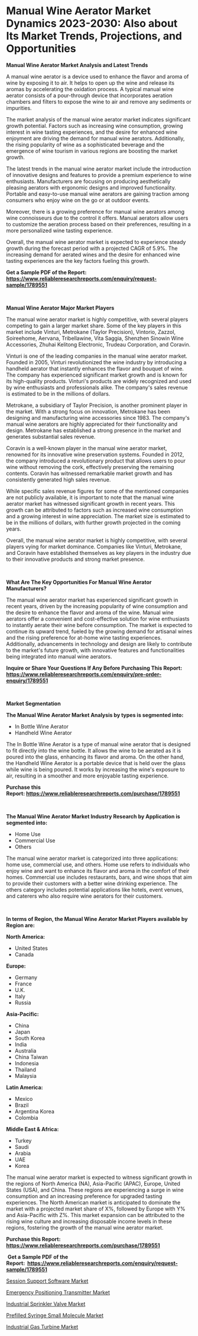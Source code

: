 <p><h1>Manual Wine Aerator Market Dynamics 2023-2030: Also about Its Market Trends, Projections, and Opportunities</h1></p><p><strong>Manual Wine Aerator Market Analysis and Latest Trends</strong></p>
<p><p>A manual wine aerator is a device used to enhance the flavor and aroma of wine by exposing it to air. It helps to open up the wine and release its aromas by accelerating the oxidation process. A typical manual wine aerator consists of a pour-through device that incorporates aeration chambers and filters to expose the wine to air and remove any sediments or impurities.</p><p>The market analysis of the manual wine aerator market indicates significant growth potential. Factors such as increasing wine consumption, growing interest in wine tasting experiences, and the desire for enhanced wine enjoyment are driving the demand for manual wine aerators. Additionally, the rising popularity of wine as a sophisticated beverage and the emergence of wine tourism in various regions are boosting the market growth.</p><p>The latest trends in the manual wine aerator market include the introduction of innovative designs and features to provide a premium experience to wine enthusiasts. Manufacturers are focusing on producing aesthetically pleasing aerators with ergonomic designs and improved functionality. Portable and easy-to-use manual wine aerators are gaining traction among consumers who enjoy wine on the go or at outdoor events.</p><p>Moreover, there is a growing preference for manual wine aerators among wine connoisseurs due to the control it offers. Manual aerators allow users to customize the aeration process based on their preferences, resulting in a more personalized wine tasting experience.</p><p>Overall, the manual wine aerator market is expected to experience steady growth during the forecast period with a projected CAGR of 5.9%. The increasing demand for aerated wines and the desire for enhanced wine tasting experiences are the key factors fueling this growth.</p></p>
<p><strong>Get a Sample PDF of the Report:&nbsp; <a href="https://www.reliableresearchreports.com/enquiry/request-sample/1789551">https://www.reliableresearchreports.com/enquiry/request-sample/1789551</a></strong></p>
<p>&nbsp;</p>
<p><strong>Manual Wine Aerator Major Market Players</strong></p>
<p><p>The manual wine aerator market is highly competitive, with several players competing to gain a larger market share. Some of the key players in this market include Vinturi, Metrokane (Taylor Precision), Vintorio, Zazzol, Soireehome, Aervana, Tribellawine, Vita Saggia, Shenzhen Sinowin Wine Accessories, Zhuhai Kelitong Electronic, Trudeau Corporation, and Coravin.</p><p>Vinturi is one of the leading companies in the manual wine aerator market. Founded in 2005, Vinturi revolutionized the wine industry by introducing a handheld aerator that instantly enhances the flavor and bouquet of wine. The company has experienced significant market growth and is known for its high-quality products. Vinturi's products are widely recognized and used by wine enthusiasts and professionals alike. The company's sales revenue is estimated to be in the millions of dollars.</p><p>Metrokane, a subsidiary of Taylor Precision, is another prominent player in the market. With a strong focus on innovation, Metrokane has been designing and manufacturing wine accessories since 1983. The company's manual wine aerators are highly appreciated for their functionality and design. Metrokane has established a strong presence in the market and generates substantial sales revenue.</p><p>Coravin is a well-known player in the manual wine aerator market, renowned for its innovative wine preservation systems. Founded in 2012, the company introduced a revolutionary product that allows users to pour wine without removing the cork, effectively preserving the remaining contents. Coravin has witnessed remarkable market growth and has consistently generated high sales revenue.</p><p>While specific sales revenue figures for some of the mentioned companies are not publicly available, it is important to note that the manual wine aerator market has witnessed significant growth in recent years. This growth can be attributed to factors such as increased wine consumption and a growing interest in wine appreciation. The market size is estimated to be in the millions of dollars, with further growth projected in the coming years.</p><p>Overall, the manual wine aerator market is highly competitive, with several players vying for market dominance. Companies like Vinturi, Metrokane, and Coravin have established themselves as key players in the industry due to their innovative products and strong market presence.</p></p>
<p>&nbsp;</p>
<p><strong>What Are The Key Opportunities For Manual Wine Aerator Manufacturers?</strong></p>
<p><p>The manual wine aerator market has experienced significant growth in recent years, driven by the increasing popularity of wine consumption and the desire to enhance the flavor and aroma of the wine. Manual wine aerators offer a convenient and cost-effective solution for wine enthusiasts to instantly aerate their wine before consumption. The market is expected to continue its upward trend, fueled by the growing demand for artisanal wines and the rising preference for at-home wine tasting experiences. Additionally, advancements in technology and design are likely to contribute to the market's future growth, with innovative features and functionalities being integrated into manual wine aerators.</p></p>
<p><strong>Inquire or Share Your Questions If Any Before Purchasing This Report: <a href="https://www.reliableresearchreports.com/enquiry/pre-order-enquiry/1789551">https://www.reliableresearchreports.com/enquiry/pre-order-enquiry/1789551</a></strong></p>
<p>&nbsp;</p>
<p><strong>Market Segmentation</strong></p>
<p><strong>The Manual Wine Aerator Market Analysis by types is segmented into:</strong></p>
<p><ul><li>In Bottle Wine Aerator</li><li>Handheld Wine Aerator</li></ul></p>
<p><p>The In Bottle Wine Aerator is a type of manual wine aerator that is designed to fit directly into the wine bottle. It allows the wine to be aerated as it is poured into the glass, enhancing its flavor and aroma. On the other hand, the Handheld Wine Aerator is a portable device that is held over the glass while wine is being poured. It works by increasing the wine's exposure to air, resulting in a smoother and more enjoyable tasting experience.</p></p>
<p><strong>Purchase this Report:&nbsp;<a href="https://www.reliableresearchreports.com/purchase/1789551">https://www.reliableresearchreports.com/purchase/1789551</a></strong></p>
<p>&nbsp;</p>
<p><strong>The Manual Wine Aerator Market Industry Research by Application is segmented into:</strong></p>
<p><ul><li>Home Use</li><li>Commercial Use</li><li>Others</li></ul></p>
<p><p>The manual wine aerator market is categorized into three applications: home use, commercial use, and others. Home use refers to individuals who enjoy wine and want to enhance its flavor and aroma in the comfort of their homes. Commercial use includes restaurants, bars, and wine shops that aim to provide their customers with a better wine drinking experience. The others category includes potential applications like hotels, event venues, and caterers who also require wine aerators for their customers.</p></p>
<p>&nbsp;</p>
<p><strong>In terms of Region, the Manual Wine Aerator Market Players available by Region are:</strong></p>
<p>
    <p> <strong> North America: </strong>
        <ul>
            <li>United States</li>
            <li>Canada</li>
        </ul>
        </p> 
    <p> <strong> Europe: </strong>
        <ul>
            <li>Germany</li>
            <li>France</li>
            <li>U.K.</li>
            <li>Italy</li>
            <li>Russia</li>
        </ul>
        </p> 
    <p> <strong> Asia-Pacific: </strong>
        <ul>
            <li>China</li>
            <li>Japan</li>
            <li>South Korea</li>
            <li>India</li>
            <li>Australia</li>
            <li>China Taiwan</li>
            <li>Indonesia</li>
            <li>Thailand</li>
            <li>Malaysia</li>
        </ul>
        </p> 
    <p> <strong> Latin America: </strong>
        <ul>
            <li>Mexico</li>
            <li>Brazil</li>
            <li>Argentina Korea</li>
            <li>Colombia</li>
        </ul>
        </p> 
    <p> <strong> Middle East & Africa: </strong>
        <ul>
            <li>Turkey</li>
            <li>Saudi</li>
            <li>Arabia</li>
            <li>UAE</li>
            <li>Korea</li>
        </ul>
    </p>
    </p>
<p><p>The manual wine aerator market is expected to witness significant growth in the regions of North America (NA), Asia-Pacific (APAC), Europe, United States (USA), and China. These regions are experiencing a surge in wine consumption and an increasing preference for upgraded tasting experiences. The North American market is anticipated to dominate the market with a projected market share of X%, followed by Europe with Y% and Asia-Pacific with Z%. This market expansion can be attributed to the rising wine culture and increasing disposable income levels in these regions, fostering the growth of the manual wine aerator market.</p></p>
<p><strong>Purchase this Report: <a href="https://www.reliableresearchreports.com/purchase/1789551">https://www.reliableresearchreports.com/purchase/1789551</a></strong></p>
<p>&nbsp;<strong>Get a Sample PDF of the Report:&nbsp;&nbsp;<a href="https://www.reliableresearchreports.com/enquiry/request-sample/1789551">https://www.reliableresearchreports.com/enquiry/request-sample/1789551</a></strong></p>
<p><strong></strong></p>
<p><p><a href="https://www.linkedin.com/pulse/session-support-software-market-challenges-opportunities-growth/">Session Support Software Market</a></p><p><a href="https://www.linkedin.com/pulse/emergency-positioning-transmitter-market-research-report/">Emergency Positioning Transmitter Market</a></p><p><a href="https://www.linkedin.com/pulse/industrial-sprinkler-valve-market-size-share/">Industrial Sprinkler Valve Market</a></p><p><a href="https://medium.com/@linneahilll6456/prefilled-syringe-small-molecule-market-research-report-its-history-and-forecast-2023-to-2030-cf936006ae9c">Prefilled Syringe Small Molecule Market</a></p><p><a href="https://medium.com/@bonniehoppe2023/industrial-gas-turbine-market-the-key-to-successful-business-strategy-forecast-till-2030-d4990ec55bad">Industrial Gas Turbine Market</a></p></p>